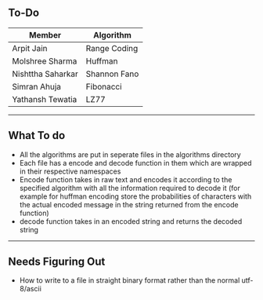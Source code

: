 ## To-Do

| Member                | Algorithm        |
| --------------------- | ---------------- |
| Arpit Jain            | Range Coding     |
| Molshree Sharma       | Huffman          |
| Nishttha Saharkar     | Shannon Fano     |
| Simran Ahuja          | Fibonacci        |
| Yathansh Tewatia      | LZ77             |

***
## What To do
* All the algorithms are put in seperate files in the algorithms directory 
* Each file has a encode and decode function in them which are wrapped in their respective namespaces
* Encode function takes in raw text and encodes it according to the specified algorithm with all the information required to decode it (for example for huffman encoding store the probabilities of characters with the actual encoded message in the string returned from the encode function)
* decode function takes in an encoded string and returns the decoded string


***
## Needs Figuring Out
* How to write to a file in straight binary format rather than the normal utf-8/ascii